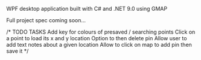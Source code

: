 WPF desktop application built with C# and .NET 9.0 using GMAP 

Full project spec coming soon...


/* 
TODO TASKS 
Add key for colours of presaved / searching points 
Click on a point to load its x and y location 
Option to then delete pin
Allow user to add text notes about a given location 
Allow to click on map to add pin then save it
*/

